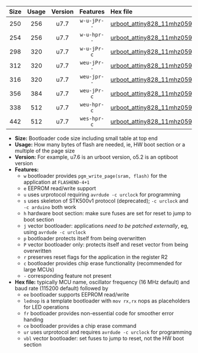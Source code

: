 |Size|Usage|Version|Features|Hex file|
|:-:|:-:|:-:|:-:|:--|
|250|256|u7.7|`w-u-jPr--`|[urboot_attiny828_11mhz0592_57600bps_lednop_ur_vbl.hex](https://raw.githubusercontent.com/stefanrueger/urboot.hex/main/mcus/attiny828/fcpu_11mhz0592/57600_bps/urboot_attiny828_11mhz0592_57600bps_lednop_ur_vbl.hex)|
|254|256|u7.7|`w-u-hpr--`|[urboot_attiny828_11mhz0592_57600bps_lednop_fr_ur.hex](https://raw.githubusercontent.com/stefanrueger/urboot.hex/main/mcus/attiny828/fcpu_11mhz0592/57600_bps/urboot_attiny828_11mhz0592_57600bps_lednop_fr_ur.hex)|
|298|320|u7.7|`w-u-jPr-c`|[urboot_attiny828_11mhz0592_57600bps_lednop_fr_ce_ur_vbl.hex](https://raw.githubusercontent.com/stefanrueger/urboot.hex/main/mcus/attiny828/fcpu_11mhz0592/57600_bps/urboot_attiny828_11mhz0592_57600bps_lednop_fr_ce_ur_vbl.hex)|
|312|320|u7.7|`weu-jPr--`|[urboot_attiny828_11mhz0592_57600bps_ee_lednop_ur_vbl.hex](https://raw.githubusercontent.com/stefanrueger/urboot.hex/main/mcus/attiny828/fcpu_11mhz0592/57600_bps/urboot_attiny828_11mhz0592_57600bps_ee_lednop_ur_vbl.hex)|
|316|320|u7.7|`weu-jpr--`|[urboot_attiny828_11mhz0592_57600bps_ee_lednop_fr_ur_vbl.hex](https://raw.githubusercontent.com/stefanrueger/urboot.hex/main/mcus/attiny828/fcpu_11mhz0592/57600_bps/urboot_attiny828_11mhz0592_57600bps_ee_lednop_fr_ur_vbl.hex)|
|356|384|u7.7|`weu-jPr-c`|[urboot_attiny828_11mhz0592_57600bps_ee_lednop_fr_ce_ur_vbl.hex](https://raw.githubusercontent.com/stefanrueger/urboot.hex/main/mcus/attiny828/fcpu_11mhz0592/57600_bps/urboot_attiny828_11mhz0592_57600bps_ee_lednop_fr_ce_ur_vbl.hex)|
|338|512|u7.7|`weu-hpr-c`|[urboot_attiny828_11mhz0592_57600bps_ee_lednop_fr_ce_ur.hex](https://raw.githubusercontent.com/stefanrueger/urboot.hex/main/mcus/attiny828/fcpu_11mhz0592/57600_bps/urboot_attiny828_11mhz0592_57600bps_ee_lednop_fr_ce_ur.hex)|
|442|512|u7.7|`wes-hpr-c`|[urboot_attiny828_11mhz0592_57600bps_ee_lednop_fr_ce.hex](https://raw.githubusercontent.com/stefanrueger/urboot.hex/main/mcus/attiny828/fcpu_11mhz0592/57600_bps/urboot_attiny828_11mhz0592_57600bps_ee_lednop_fr_ce.hex)|

- **Size:** Bootloader code size including small table at top end
- **Usage:** How many bytes of flash are needed, ie, HW boot section or a multiple of the page size
- **Version:** For example, u7.6 is an urboot version, o5.2 is an optiboot version
- **Features:**
  + `w` bootloader provides `pgm_write_page(sram, flash)` for the application at `FLASHEND-4+1`
  + `e` EEPROM read/write support
  + `u` uses urprotocol requiring `avrdude -c urclock` for programming
  + `s` uses skeleton of STK500v1 protocol (deprecated); `-c urclock` and `-c arduino` both work
  + `h` hardware boot section: make sure fuses are set for reset to jump to boot section
  + `j` vector bootloader: applications *need to be patched externally*, eg, using `avrdude -c urclock`
  + `p` bootloader protects itself from being overwritten
  + `P` vector bootloader only: protects itself and reset vector from being overwritten
  + `r` preserves reset flags for the application in the register R2
  + `c` bootloader provides chip erase functionality (recommended for large MCUs)
  + `-` corresponding feature not present
- **Hex file:** typically MCU name, oscillator frequency (16 MHz default) and baud rate (115200 default) followed by
  + `ee` bootloader supports EEPROM read/write
  + `lednop` is a template bootloader with `mov rx,rx` nops as placeholders for LED operations
  + `fr` bootloader provides non-essential code for smoother error handing
  + `ce` bootloader provides a chip erase command
  + `ur` uses urprotocol and requires `avrdude -c urclock` for programming
  + `vbl` vector bootloader: set fuses to jump to reset, not the HW boot section
